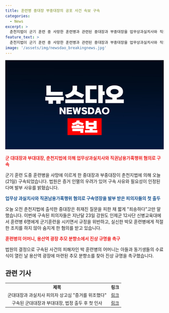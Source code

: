```yaml
---
title: 훈련병 중대장 부중대장의 공포 사건 속보 구속
categories:
  - News
excerpt: >
  춘천지법이 군기 훈련 중 사망한 훈련병과 관련된 중대장과 부중대장을 업무상과실치사와 직권남용가혹행위 혐의로 구속영장을 발부했습니다. 사건 발생 후 한 달 만에 이루어진 결정으로, 법원은 증거 인멸의 우려가 있어 구속 사유와 필요성이 인정된다고 밝혔습니다. 피의자들은 규정 위반과 실신한 훈련병에 대한 적절한 조치를 하지 않아 사망을 초래한 혐의를 받고 있습니다. 사건에 대한 관심과 피해자의 가족들의 진상 규명을 촉구하는 목소리도 높아지고 있습니다.
feature_text: >
  춘천지법이 군기 훈련 중 사망한 훈련병과 관련된 중대장과 부중대장을 업무상과실치사와 직권남용가혹행위 혐의로 구속영장을 발부했습니다. 사건 발생 후 한 달 만에 이루어진 결정으로, 법원은 증거 인멸의 우려가 있어 구속 사유와 필요성이 인정된다고 밝혔습니다. 피의자들은 규정 위반과 실신한 훈련병에 대한 적절한 조치를 하지 않아 사망을 초래한 혐의를 받고 있습니다. 사건에 대한 관심과 피해자의 가족들의 진상 규명을 촉구하는 목소리도 높아지고 있습니다.
image: '/assets/img/newsdao_breakingnews.jpg'
---
```


<p><img src="/assets/img/newsdao_breakingnews.jpg" alt="firstkoreanews 속보" /></p>

<p><b><span style="color: #ee2323;">군 대대장과 부대대장, 춘천지법에 의해 업무상과실치사와 직권남용가혹행위 혐의로 구속</span></b></p>

<p data-ke-size="size16">군기 훈련 도중 훈련병을 사망에 이르게 한 중대장과 부중대장이 춘천지법에 의해 오늘(21일) 구속되었습니다. 법원은 증거 인멸의 우려가 있어 구속 사유와 필요성이 인정된다며 발부 사유를 밝혔습니다.</p>

<p><b><span style="color: #1a5490;">업무상 과실치사와 직권남용가혹행위 혐의로 구속영장을 발부 받은 피의자들의 첫 출두</span></b></p>

<p data-ke-size="size16">오늘 오전 춘천지법에 출석한 중대장은 취재진 질문을 피한 채 짧게 "죄송하다"고만 말했습니다. 이번에 구속된 피의자들은 지난달 23일 강원도 인제군 12사단 신병교육대에서 훈련병 6명에게 군기훈련을 시키면서 규정을 위반하고, 실신한 박모 훈련병에게 적절한 조치를 하지 않아 숨지게 한 혐의를 받고 있습니다.</p>

<p><b><span style="color: #ee2323;">훈련병의 어머니, 용산역 광장 추모 분향소에서 진상 규명을 촉구</span></b></p>

<p data-ke-size="size16">법원의 결정으로 구속된 사건의 피해자인 박 훈련병의 어머니는 아들과 동기생들의 수료식이 열린 날 용산역 광장에 마련된 추모 분향소를 찾아 진상 규명을 촉구했습니다.</p>

<h2 data-ke-size="size26">관련 기사</h2>

<p data-ke-size="size16"></p>

<table>
    <tbody>
        <tr>
            <td style="text-align: center; height: 17px;"><b>제목</b></td>
            <td style="text-align: center; height: 17px;"><b>링크</b></td>
        </tr>
        <tr>
            <td style="text-align: center; height: 17px;">군대대장과 과실치사 피의자 상고심 "증거를 위조했다"</td>
            <td style="text-align: center; height: 17px;"><a href="https://www.examplelink.com">링크</a></td>
        </tr>
        <tr>
            <td style="text-align: center; height: 17px;">구속된 군대대장과 부대대장, 법정 출두 후 첫 인사</td>
            <td style="text-align: center; height: 17px;"><a href="https://www.examplelink.com">링크</a></td>
        </tr>
    </tbody>
</table>

<p data-ke-size="size16">&nbsp;</p>

